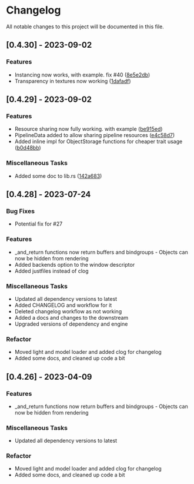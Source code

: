 # Changelog

All notable changes to this project will be documented in this file.

## [0.4.30] - 2023-09-02

### Features

- Instancing now works, with example. fix #40 ([8e5e2db](https://github.com/AryanpurTech/BlueEngine/commit/8e5e2db84775e91e8ccf919c82e8f5f40312885b))
- Transparency in textures now working ([1dafadf](https://github.com/AryanpurTech/BlueEngine/commit/1dafadfcaea8ae0acf2a8d8ac80e54c3f4c6dfed))

## [0.4.29] - 2023-09-02

### Features

- Resource sharing now fully working. with example ([be915ed](https://github.com/AryanpurTech/BlueEngine/commit/be915edf0e4f920b5b0f8578d71b33e4635ac8ed))
- PipelineData added to allow sharing pipeline resources ([e4c58d7](https://github.com/AryanpurTech/BlueEngine/commit/e4c58d792b22a3dbd419648437c30664929c4ab6))
- Added inline impl for ObjectStorage functions for cheaper trait usage ([b0d48bb](https://github.com/AryanpurTech/BlueEngine/commit/b0d48bb8fc47b83dac261352d34c5f1be88024d4))

### Miscellaneous Tasks

- Added some doc to lib.rs ([142a683](https://github.com/AryanpurTech/BlueEngine/commit/142a6832e71fe43b48dbfa18931f17ce82da2ce2))

## [0.4.28] - 2023-07-24

### Bug Fixes

- Potential fix for #27

### Features

- _and_return functions now return buffers and bindgroups - Objects can now be hidden from rendering
- Added backends option to the window descriptor
- Added justfiles instead of clog

### Miscellaneous Tasks

- Updated all dependency versions to latest
- Added CHANGELOG and workflow for it
- Deleted changelog workflow as not working
- Added a docs and changes to the downstream
- Upgraded versions of dependency and engine

### Refactor

- Moved light and model loader and added clog for changelog
- Added some docs, and cleaned up code a bit

## [0.4.26] - 2023-04-09

### Features

- _and_return functions now return buffers and bindgroups - Objects can now be hidden from rendering

### Miscellaneous Tasks

- Updated all dependency versions to latest

### Refactor

- Moved light and model loader and added clog for changelog
- Added some docs, and cleaned up code a bit

<!-- generated by git-cliff -->

